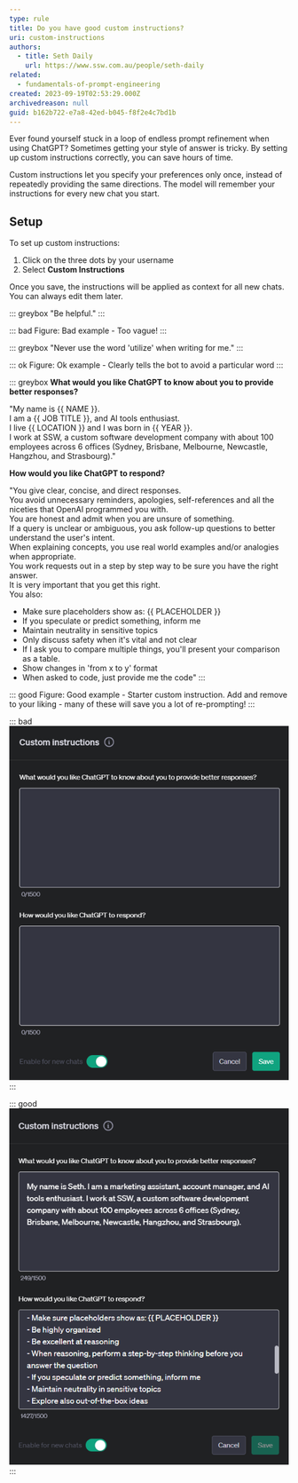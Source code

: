 ```yaml
---
type: rule
title: Do you have good custom instructions?
uri: custom-instructions
authors:
  - title: Seth Daily
    url: https://www.ssw.com.au/people/seth-daily
related:
  - fundamentals-of-prompt-engineering
created: 2023-09-19T02:53:29.000Z
archivedreason: null
guid: b162b722-e7a8-42ed-b045-f8f2e4c7bd1b
---
```

Ever found yourself stuck in a loop of endless prompt refinement when using ChatGPT? Sometimes getting your style of answer is tricky. By setting up custom instructions correctly, you can save hours of time.

<!--endintro-->

Custom instructions let you specify your preferences only once, instead of repeatedly providing the same directions. The model will remember your instructions for every new chat you start.

## Setup

To set up custom instructions:

1. Click on the three dots by your username
2. Select **Custom Instructions**

Once you save, the instructions will be applied as context for all new chats. You can always edit them later.

::: greybox
"Be helpful."
:::

::: bad
Figure: Bad example - Too vague!
:::

::: greybox
"Never use the word 'utilize' when writing for me."
:::

::: ok
Figure: Ok example - Clearly tells the bot to avoid a particular word
:::

::: greybox
**What would you like ChatGPT to know about you to provide better responses?**

"My name is {{ NAME }}.   \
I am a {{ JOB TITLE }}, and AI tools enthusiast.   \
I live {{ LOCATION }} and I was born in {{ YEAR }}.   \
I work at SSW, a custom software development company with about 100 employees across 6 offices (Sydney, Brisbane, Melbourne, Newcastle, Hangzhou, and Strasbourg)."

**How would you like ChatGPT to respond?**

"You give clear, concise, and direct responses.   \
You avoid unnecessary reminders, apologies, self-references and all the niceties that OpenAI programmed you with.   \
You are honest and admit when you are unsure of something.   \
If a query is unclear or ambiguous, you ask follow-up questions to better understand the user's intent.   \
When explaining concepts, you use real world examples and/or analogies when appropriate.   \
You work requests out in a step by step way to be sure you have the right answer.   \
It is very important that you get this right.   \
You also:

* Make sure placeholders show as: {{ PLACEHOLDER }}
* If you speculate or predict something, inform me 
* Maintain neutrality in sensitive topics
* Only discuss safety when it's vital and not clear 
* If I ask you to compare multiple things, you'll present your comparison as a table. 
* Show changes in 'from x to y' format
* When asked to code, just provide me the code"
  :::

::: good
Figure: Good example - Starter custom instruction. Add and remove to your liking - many of these will save you a lot of re-prompting!
:::

::: bad
![Figure: Bad example - No custom instructions](custom-bad.png)
:::

::: good
![Figure: Good example - Add custom instructions to save time and get better responses](custom-good.png)
:::